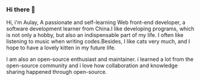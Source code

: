 ### Hi there 👋 

Hi, i'm Aulay, A passionate and self-learning Web front-end developer, a software development learner from China.I like developing programs, which is not only a hobby, but also an indispensable part of my life. I often like listening to music when writing codes.Besides, I like cats very much, and I hope to have a lovely kitten in my future life.

I am also an open-source enthusiast and maintainer. i learned a lot from the open-source community and i love how collaboration and knowledge sharing happened through open-source.


